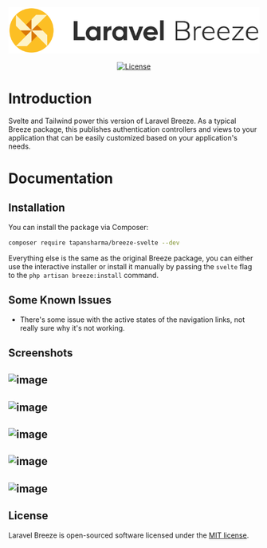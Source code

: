 <p align="center"><img src="/art/logo.svg" alt="Logo Laravel Breeze"></p>

<p align="center">
    <a href="https://packagist.org/packages/laravel/breeze">
        <img src="https://img.shields.io/packagist/l/laravel/breeze" alt="License">
    </a>
</p>

# Introduction

Svelte and Tailwind power this version of Laravel Breeze.
As a typical Breeze package, this publishes authentication controllers and views to your application that can be easily customized based on your application's needs.

# Documentation
## Installation
You can install the package via Composer:

```bash
composer require tapansharma/breeze-svelte --dev
```

Everything else is the same as the original Breeze package, you can either use the interactive installer or install it manually by passing the `svelte` flag to the `php artisan breeze:install` command.

## Some Known Issues
- There's some issue with the active states of the navigation links, not really sure why it's not working.

## Screenshots
![image](https://user-images.githubusercontent.com/46927593/218656025-7f66a374-76a0-4de2-b766-b39d95f3e5b1.png)
---
![image](https://user-images.githubusercontent.com/46927593/218656109-13079ce0-b327-4a6c-a9c7-902fddfe3704.png)
---
![image](https://user-images.githubusercontent.com/46927593/218658845-aab15948-bc8f-422b-811b-71c72e2643e7.png)
---
![image](https://user-images.githubusercontent.com/46927593/218659186-3db2d7af-f051-474f-bc73-1c6060be7178.png)
---
![image](https://user-images.githubusercontent.com/46927593/218659277-a11b75b5-a6a2-4171-ac55-932144df940f.png)
---

## License

Laravel Breeze is open-sourced software licensed under the [MIT license](LICENSE.md).

